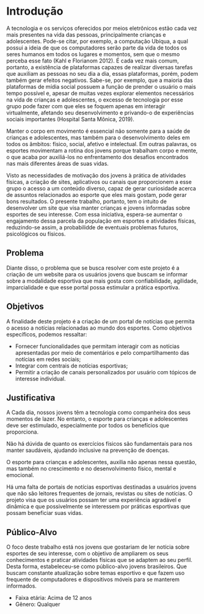 # Introdução

A tecnologia e os serviços oferecidos por meios eletrônicos estão cada vez mais presentes na vida das pessoas, principalmente crianças e adolescentes. Pode-se citar, por exemplo, a computação Ubíqua, a qual possui a ideia de que os computadores serão parte da vida de todos os seres humanos em todos os lugares e momentos, sem que o mesmo perceba esse fato (Kahl e Florianom 2012). É cada vez mais comum, portanto, a existência de plataformas capazes de realizar diversas tarefas que auxiliam as pessoas no seu dia a dia, essas plataformas, porém, podem também gerar efeitos negativos. Sabe-se, por exemplo, que a maioria das plataformas de mídia social possuem a função de prender o usuário o mais tempo possível e, apesar de muitas vezes explorar elementos necessários na vida de crianças e adolescentes, o excesso de tecnologia por esse grupo pode fazer com que eles se foquem apenas em interagir virtualmente, afetando seu desenvolvimento e privando-o de experiências sociais importantes (Hospital Santa Mônica, 2019).

Manter o corpo em movimento é essencial não somente para a saúde de crianças e adolescentes, mas também para o desenvolvimento deles em todos os âmbitos: físico, social, afetivo e intelectual. Em outras palavras, os esportes movimentam a rotina dos jovens porque trabalham corpo e mente, o que acaba por auxiliá-los no enfrentamento dos desafios encontrados nas mais diferentes áreas de suas vidas.

Visto as necessidades de motivação dos jovens à prática de atividades físicas, a criação de sites, aplicativos ou canais que proporcionem a esse grupo o acesso a um conteúdo diverso, capaz de gerar curiosidade acerca de assuntos relacionados ao esporte que eles mais gostam, pode gerar bons resultados. O presente trabalho, portanto, tem o intuito de desenvolver um site que visa manter crianças e jovens informadas sobre esportes de seu interesse. Com essa iniciativa, espera-se aumentar o engajamento dessa parcela da população em esportes e atividades físicas, reduzindo-se assim, a probabilidde de eventuais problemas futuros, psicológicos ou físicos.


## Problema

Diante disso, o problema que se busca resolver com este projeto é a criação de um website para os usuários jovens que buscam se informar sobre a modalidade esportiva que mais gosta com confiabilidade, agilidade, imparcialidade e que esse portal possa estimular a prática esportiva.

## Objetivos

A finalidade deste projeto é a criação de um portal de notícias que permita o acesso a notícias relacionadas ao mundo dos esportes. Como objetivos específicos, podemos ressaltar:
- Fornecer funcionalidades que permitam interagir com as notícias apresentadas por meio de comentários e pelo compartilhamento das notícias em redes sociais;
- Integrar com centrais de notícias esportivas;
- Permitir a criação de canais personalizados por usuário com tópicos de interesse individual.



## Justificativa

A Cada dia, nossos jovens têm a tecnologia como companheira dos seus momentos de lazer. No entanto, o esporte para crianças e adolescentes deve ser estimulado, especialmente por todos os benefícios que proporciona.

Não há dúvida de quanto os exercícios físicos são fundamentais para nos manter saudáveis, ajudando inclusive na prevenção de doenças.

O esporte para crianças e adolescentes, auxilia não apenas nessa questão, mas também no crescimento e no desenvolvimento físico, mental e emocional.

Há uma falta de portais de notícias esportivas destinadas a usuários jovens que não são leitores frequentes de jornais, revistas ou sites de notícias. O projeto visa que os usuários possam ter uma experiência agradável e dinâmica e que possivelmente se interessem por práticas esportivas que possam beneficiar suas vidas.

## Público-Alvo


O foco deste trabalho está nos jovens que gostariam de ler notícia sobre esportes de seu interesse, com o objetivo de ampliarem os seus conhecimentos e praticar atividades físicas que se adaptem ao seu perfil. Desta forma, estabeleceu-se como público-alvo jovens brasileiros. Que buscam constante atualização sobre temas esportivo e que fazem uso frequente de computadores e dispositivos móveis para se manterem informados. 
-	Faixa etária: Acima de 12 anos
-	Gênero: Qualquer


